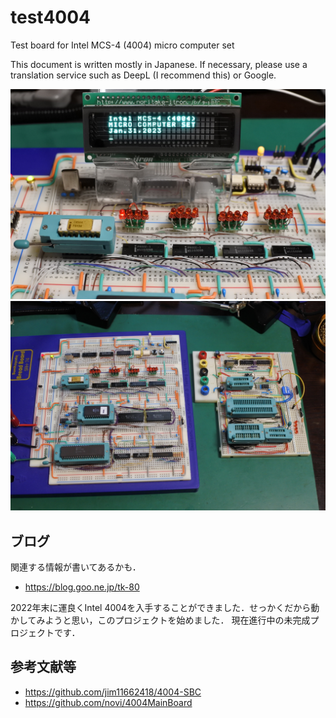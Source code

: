 # test4004
Test board for Intel MCS-4 (4004)  micro computer set

This document is written mostly in Japanese.
If necessary, please use a translation service such as DeepL (I recommend this) or Google.

![](images/title.jpg)
![](images/breadboard.jpg)

## ブログ
関連する情報が書いてあるかも．
- https://blog.goo.ne.jp/tk-80

2022年末に運良くIntel 4004を入手することができました．せっかくだから動かしてみようと思い，このプロジェクトを始めました．
現在進行中の未完成プロジェクトです．


## 参考文献等
- https://github.com/jim11662418/4004-SBC
- https://github.com/novi/4004MainBoard
